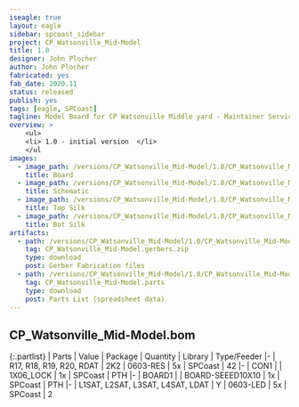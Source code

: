 ```yaml
---
iseagle: true
layout: eagle
sidebar: spcoast_sidebar
project: CP_Watsonville_Mid-Model
title: 1.0
designer: John Plocher
author: John Plocher
fabricated: yes
fab_date: 2020.11
status: released
publish: yes
tags: [eagle, SPCoast]
tagline: Model Board for CP Watsonville Middle yard - Maintainer Service Panel
overview: >
    <ul>
    <li> 1.0 - initial version  </li>
    </ul
images:
  - image_path: /versions/CP_Watsonville_Mid-Model/1.0/CP_Watsonville_Mid-Model-1.0.brd.png
    title: Board
  - image_path: /versions/CP_Watsonville_Mid-Model/1.0/CP_Watsonville_Mid-Model-1.0.sch.png
    title: Schematic
  - image_path: /versions/CP_Watsonville_Mid-Model/1.0/CP_Watsonville_Mid-Model-1.0.top.brd.png
    title: Top Silk
  - image_path: /versions/CP_Watsonville_Mid-Model/1.0/CP_Watsonville_Mid-Model-1.0.bot.brd.png
    title: Bot Silk
artifacts:
  - path: /versions/CP_Watsonville_Mid-Model/1.0/CP_Watsonville_Mid-Model-1.0.gerbers.zip
    tag: CP_Watsonville_Mid-Model.gerbers.zip
    type: download
    post: Gerber Fabrication files
  - path: /versions/CP_Watsonville_Mid-Model/1.0/CP_Watsonville_Mid-Model-1.0.parts.csv
    tag: CP_Watsonville_Mid-Model.parts
    type: download
    post: Parts List (spreadsheet data)
---
```


## CP_Watsonville_Mid-Model.bom

{:.partlist}
| Parts | Value | Package | Quantity | Library | Type/Feeder
|-
| R17, R18, R19, R20, RDAT | 2K2 | 0603-RES | 5x | SPCoast | 42
|-
| CON1 |  | 1X06_LOCK | 1x | SPCoast | PTH
|-
| BOARD1 |  | BOARD-SEEED10X10 | 1x | SPCoast | PTH
|-
| L1SAT, L2SAT, L3SAT, L4SAT, LDAT | Y | 0603-LED | 5x | SPCoast | 2

